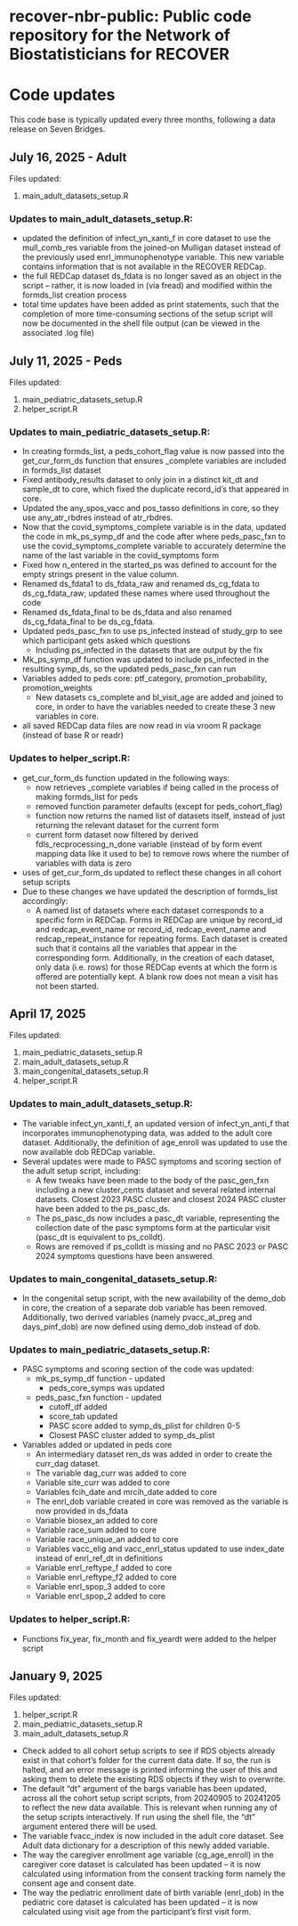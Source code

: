 # recover-nbr-public: Public code repository for the Network of Biostatisticians for RECOVER

# Code updates 
This code base is typically updated every three months, following a data release on Seven Bridges.

## July 16, 2025 - Adult
Files updated:
1. main_adult_datasets_setup.R

### Updates to main_adult_datasets_setup.R:
* updated the definition of infect_yn_xanti_f in core dataset to use the mull_comb_res variable from the joined-on Mulligan dataset instead of the previously used enrl_immunophenotype variable. This new variable contains information that is not available in the RECOVER REDCap.
* the full REDCap dataset ds_fdata is no longer saved as an object in the script – rather, it is now loaded in (via fread) and modified within the formds_list creation process 
* total time updates have been added as print statements, such that the completion of more time-consuming sections of the setup script will now be documented in the shell file output (can be viewed in the associated .log file)


## July 11, 2025 - Peds
Files updated:
1. main_pediatric_datasets_setup.R
2. helper_script.R

### Updates to main_pediatric_datasets_setup.R: 
* In creating formds_list, a peds_cohort_flag value is now passed into the get_cur_form_ds function that ensures _complete variables are included in formds_list dataset
* Fixed antibody_results dataset to only join in a distinct kit_dt and sample_dt to core, which fixed the duplicate record_id’s that appeared in core. 
* Updated the any_spos_vacc and pos_tasso definitions in core, so they use any_atr_rbdres instead of atr_rbdres. 
* Now that the covid_symptoms_complete variable is in the data, updated the code in mk_ps_symp_df and the code after where peds_pasc_fxn to use the covid_symptoms_complete variable to accurately determine the name of the last variable in the covid_symptoms form
* Fixed how n_entered in the started_ps was defined to account for the empty strings present in the value column.  
* Renamed ds_fdata1 to ds_fdata_raw and renamed ds_cg_fdata to ds_cg_fdata_raw; updated these names where used throughout the code
* Renamed ds_fdata_final to be ds_fdata and also renamed ds_cg_fdata_final to be ds_cg_fdata.  
* Updated peds_pasc_fxn to use ps_infected instead of study_grp to see which participant gets asked which questions 
   * Including ps_infected in the datasets that are output by the fix
* Mk_ps_symp_df function was updated to include ps_infected in the resulting symp_ds, so the updated peds_pasc_fxn can run
* Variables added to peds core: ptf_category, promotion_probability, promotion_weights
   * New datasets cs_complete and bl_visit_age are added and joined to core, in order to have the variables needed to create these 3 new variables in core. 
* all saved REDCap data files are now read in via vroom R package (instead of base R or readr)

### Updates to helper_script.R:
* get_cur_form_ds function updated in the following ways:
   * now retrieves _complete variables if being called in the process of making formds_list for peds 
   * removed function parameter defaults (except for peds_cohort_flag) 
   * function now returns the named list of datasets itself, instead of just returning the relevant dataset for the current form
   * current form dataset now filtered by derived fdls_recprocessing_n_done variable (instead of by form event mapping data like it used to be) to remove rows where the number of variables with data is zero
* uses of get_cur_form_ds updated to reflect these changes in all cohort setup scripts 
* Due to these changes we have updated the description of formds_list accordingly: 
   * A named list of datasets where each dataset corresponds to a specific form in REDCap.  Forms in REDCap are unique by record_id and redcap_event_name or record_id, redcap_event_name and redcap_repeat_instance for repeating forms. Each dataset is created such that it contains all the variables that appear in the corresponding form. Additionally, in the creation of each dataset, only data (i.e. rows) for those REDCap events at which the form is offered are potentially kept. A blank row does not mean a visit has not been started. 


## April 17, 2025

Files updated:
1. main_pediatric_datasets_setup.R
2. main_adult_datasets_setup.R
3. main_congenital_datasets_setup.R
4. helper_script.R

### Updates to main_adult_datasets_setup.R:
* The variable infect_yn_xanti_f, an updated version of infect_yn_anti_f that incorporates immunophenotyping data, was added to the adult core dataset. Additionally, the definition of age_enroll was updated to use the now available dob REDCap variable.  
* Several updates were made to PASC symptoms and scoring section of the adult setup script, including: 
    * A few tweaks have been made to the body of the pasc_gen_fxn including a new cluster_cents dataset and several related internal datasets. Closest 2023 PASC cluster and closest 2024 PASC cluster have been added to the ps_pasc_ds.
    * The ps_pasc_ds now includes a pasc_dt variable, representing the collection date of the pasc symptoms form at the particular visit (pasc_dt is equivalent to ps_colldt). 
    * Rows are removed if ps_colldt is missing and no PASC 2023 or PASC 2024 symptoms questions have been answered.

### Updates to main_congenital_datasets_setup.R:
* In the congenital setup script, with the new availability of the demo_dob in core, the creation of a separate dob variable has been removed. Additionally, two derived variables (namely pvacc_at_preg and days_pinf_dob) are now defined using demo_dob instead of dob. 

### Updates to main_pediatric_datasets_setup.R: 
* PASC symptoms and scoring section of the code was updated:
    * mk_ps_symp_df function - updated
        * peds_core_symps was updated 
    * peds_pasc_fxn function - updated
        * cutoff_df added
        * score_tab updated 
        * PASC score added to symp_ds_plist for children 0-5
        * Closest PASC cluster added to symp_ds_plist
* Variables added or updated in peds core
    * An intermediary dataset ren_ds was added in order to create the curr_dag dataset.   
    * The variable dag_curr was added to core
    * Variable site_curr was added to core
    * Variables fcih_date and mrcih_date added to core
    * The enrl_dob variable created in core was removed as the variable is now provided in ds_fdata 
    * Variable biosex_an added to core
    * Variable race_sum added to core
    * Variable race_unique_an added to core
    * Variables vacc_elig and vacc_enrl_status updated to use index_date instead of enrl_ref_dt in definitions
    * Variable enrl_reftype_f added to core
    * Variable enrl_reftype_f2 added to core
    * Variable enrl_spop_3 added to core
    * Variable enrl_spop_2 added to core
### Updates to helper_script.R:
* Functions fix_year, fix_month and fix_yeardt were added to the helper script

## January 9, 2025

Files updated:
1. helper_script.R
2. main_pediatric_datasets_setup.R
3. main_adult_datasets_setup.R

* Check added to all cohort setup scripts to see if RDS objects already exist in that cohort’s folder for the current data date. If so, the run is halted, and an error message is printed informing the user of this and asking them to delete the existing RDS objects if they wish to overwrite. 
* The default “dt” argument of the bargs variable has been updated, across all the cohort setup script scripts, from 20240905 to 20241205 to reflect the new data available. This is relevant when running any of the setup scripts interactively. If run using the shell file, the “dt” argument entered there will be used.
* The variable fvacc_index is now included in the adult core dataset. See Adult data dictionary for a description of this newly added variable. 
* The way the caregiver enrollment age variable (cg_age_enroll) in the caregiver core dataset is calculated has been updated – it is now calculated using information from the consent tracking form namely the consent age and consent date. 
* The way the pediatric enrollment date of birth variable (enrl_dob) in the pediatric core dataset is calculated has been updated – it is now calculated using visit age from the participant’s first visit form.  
